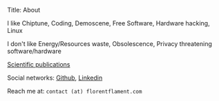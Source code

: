 Title: About

I like Chiptune, Coding, Demoscene, Free Software, Hardware hacking,
Linux

I don't like Energy/Resources waste, Obsolescence, Privacy threatening
software/hardware

[Scientific publications][3]

Social networks: [Github][1], [Linkedin][2]

Reach me at: `contact (at) florentflament.com`

[1]: https://github.com/FlorentFlament/
[2]: https://www.linkedin.com/in/florentflament
[3]: https://dblp.uni-trier.de/pers/hd/f/Flament:Florent
